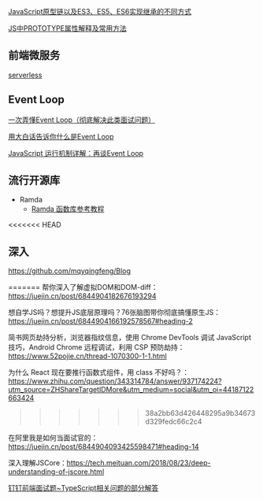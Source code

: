 [JavaScript原型链以及ES3、ES5、ES6实现继承的不同方式](https://blog.csdn.net/sunqunsunqun/article/details/62219444)

[JS中PROTOTYPE属性解释及常用方法](https://www.cnblogs.com/wulihong/p/8906231.html)

## 前端微服务

[serverless](https://www.jianshu.com/p/92632d6c2269)

## Event Loop

[一次弄懂Event Loop（彻底解决此类面试问题）](https://zhuanlan.zhihu.com/p/55511602)

[用大白话告诉你什么是Event Loop](https://www.cnblogs.com/lentoo/p/10245598.html)

[JavaScript 运行机制详解：再谈Event Loop](http://www.ruanyifeng.com/blog/2014/10/event-loop.html)

## 流行开源库

* Ramda
  * [Ramda 函数库参考教程](http://www.ruanyifeng.com/blog/2017/03/ramda.html)

<<<<<<< HEAD

## 深入

https://github.com/mqyqingfeng/Blog

=======
帮你深入了解虚拟DOM和DOM-diff：https://juejin.cn/post/6844904182676193294

想自学JS吗？想提升JS底层原理吗？76张脑图带你彻底搞懂原生JS：https://juejin.cn/post/6844904166192578567#heading-2

简书网页劫持分析，浏览器指纹信息，使用 Chrome DevTools 调试 JavaScript 技巧，Android Chrome 远程调试，利用 CSP 预防劫持：https://www.52pojie.cn/thread-1070300-1-1.html

为什么 React 现在要推行函数式组件，用 class 不好吗？：https://www.zhihu.com/question/343314784/answer/937174224?utm_source=ZHShareTargetIDMore&utm_medium=social&utm_oi=44187122663424
>>>>>>> 38a2bb63d426448295a9b34673d329fedc66c2c4

在阿里我是如何当面试官的：https://juejin.cn/post/6844904093425598471#heading-14

深入理解JSCore：https://tech.meituan.com/2018/08/23/deep-understanding-of-jscore.html

[钉钉前端面试题~TypeScript相关问题的部分解答](https://juejin.cn/post/6988763249982308382)

